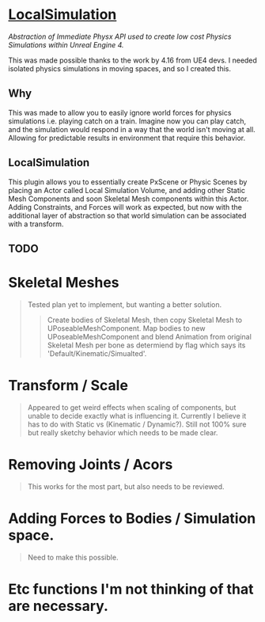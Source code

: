 # [LocalSimulation](https://peterlnewton.com)

*Abstraction of Immediate Physx API used to create low cost Physics Simulations within Unreal Engine 4.*

This was made possible thanks to the work by 4.16 from UE4 devs. I needed isolated physics simulations in moving spaces, and so I created this.

## Why
This was made to allow you to easily ignore world forces for physics simulations i.e. playing catch on a train. Imagine now you can play catch, and the simulation would respond in a way that the world isn't moving at all. Allowing for predictable results in environment that require this behavior.

## LocalSimulation
This plugin allows you to essentially create PxScene or Physic Scenes by placing an Actor called Local Simulation Volume, and adding other Static Mesh Components and soon Skeletal Mesh components within this Actor. Adding Constraints, and Forces will work as expected, but now with the additional layer of abstraction so that world simulation can be associated with a transform.

## TODO

# Skeletal Meshes
>Tested plan yet to implement, but wanting a better solution.
>>Create bodies of Skeletal Mesh, then copy Skeletal Mesh to UPoseableMeshComponent. Map bodies to new
>>UPoseableMeshComponent and blend Animation from original Skeletal Mesh per bone as determiend by flag 
>>which says its 'Default/Kinematic/Simualted'.
		
# Transform / Scale
>Appeared to get weird effects when scaling of components, but unable to decide exactly what is influencing it. Currently
>I believe it has to do with Static vs (Kinematic / Dynamic?). Still not 100% sure but really sketchy behavior which needs 
>to be made clear.
	
# Removing Joints / Acors
>This works for the most part, but also needs to be reviewed.
	
# Adding Forces to Bodies / Simulation space. 
>Need to make this possible.
	
# Etc functions I'm not thinking of that are necessary.